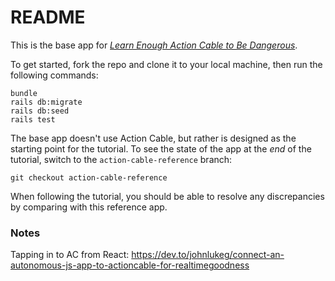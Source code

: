 # README

This is the base app for [*Learn Enough Action Cable to Be Dangerous*](https://www.learnenough.com/action-cable-tutorial).

To get started, fork the repo and clone it to your local machine, then run the following commands:

```
bundle
rails db:migrate
rails db:seed
rails test
```

The base app doesn't use Action Cable, but rather is designed as the starting point for the tutorial. To see the state of the app at the *end* of the tutorial, switch to the `action-cable-reference` branch:

```
git checkout action-cable-reference
```

When following the tutorial, you should be able to resolve any discrepancies by comparing with this reference app.



### Notes

Tapping in to AC from React: https://dev.to/johnlukeg/connect-an-autonomous-js-app-to-actioncable-for-realtimegoodness

